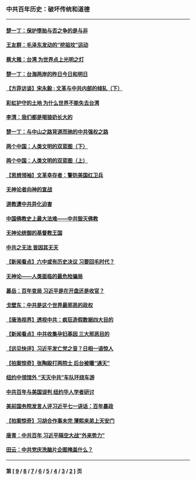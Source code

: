 ### 中共百年历史：破坏传统和道德
---
#### [楚一丁：保护堕胎与否之争的是与非](../../pages/nf1176114/n13815642.md?02210430) 
#### [王友群：毛泽东发动的“挖祖坟”运动](../../pages/nf1176114/n13723639.md?02210430) 
#### [蔡大雅：台湾 为世界点上光明之灯](../../pages/nf1176114/n13531530.md?02210430) 
#### [楚一丁：台海两岸的昨日今日和明日](../../pages/nf1176114/n13531468.md?02210430) 
#### [【方菲访谈】宋永毅 : 文革与中共内部的倾轧（下）](../../pages/nf1176114/n13486836.md?02210430) 
#### [彩虹护守的土地 为什么世界不能失去台湾](../../pages/nf1176114/n13476849.md?02210430) 
#### [李清：我们都是喝狼奶长大的](../../pages/nf1176114/n13471478.md?02210430) 
#### [楚一丁：与中山之路背道而驰的中共强权之路](../../pages/nf1176114/n13437270.md?02210430) 
#### [两个中国：人类文明的双蓝图（下）](../../pages/nf1176114/n13423132.md?02210430) 
#### [两个中国：人类文明的双蓝图（上）](../../pages/nf1176114/n13422687.md?02210430) 
#### [【思想领袖】文革幸存者：警防美国红卫兵](../../pages/nf1176114/n13339289.md?02210430) 
#### [无神论者向神的宣战](../../pages/nf1176114/n13281535.md?02210430) 
#### [道教遭中共异化迫害](../../pages/nf1176114/n13281463.md?02210430) 
#### [中国佛教史上最大法难——中共毁灭佛教](../../pages/nf1176114/n13281397.md?02210430) 
#### [无神论统御的基督教王国](../../pages/nf1176114/n13281280.md?02210430) 
#### [中共之无法 皆因其无天](../../pages/nf1176114/n13281088.md?02210430) 
#### [【新闻看点】六中或有历史决议 习要回毛时代？](../../pages/nf1176114/n13222895.md?02210430) 
#### [无神论——人类面临的最危险骗局](../../pages/nf1176114/n13196137.md?02210430) 
#### [慕岳：百年变局 习近平是在开盘还是收官？](../../pages/nf1176114/n13206516.md?02210430) 
#### [戈壁东：中共是这个世界最邪恶的政权](../../pages/nf1176114/n13085641.md?02210430) 
#### [【唐浩视界】透视中共：疯狂造假数据四大目的](../../pages/nf1176114/n13080590.md?02210430) 
#### [【新闻看点】中共收集孕妇基因 三大邪恶目的](../../pages/nf1176114/n13077182.md?02210430) 
#### [【远见快评】习近平发亡党之音？日相一语惊人](../../pages/nf1176114/n13074809.md?02210430) 
#### [【拍案惊奇】张陶殴打两院士 后台被曝“通天”](../../pages/nf1176114/n13070496.md?02210430) 
#### [纽约中领馆外 “天灭中共”车队环绕车游](../../pages/nf1176114/n13070693.md?02210430) 
#### [中共百年与美国误判 纽约华人学者研讨](../../pages/nf1176114/n13067969.md?02210430) 
#### [美前国务院发言人评习近平七一讲话：百年暴政](../../pages/nf1176114/n13066986.md?02210430) 
#### [【拍案惊奇】习胡合作事未完 薄熙来弟上天安门](../../pages/nf1176114/n13065867.md?02210430) 
#### [唐青：中共百年 习近平隔空大战“外来势力”](../../pages/nf1176114/n13065976.md?02210430) 
#### [田云：中共党庆洗脑片企图掩盖什么？](../../pages/nf1176114/n13064395.md?02210430) 

---
#### 第 [ [9](./9.md?02210430) / [8](./8.md?02210430) / [7](./7.md?02210430) / [6](./6.md?02210430) / [5](./5.md?02210430) / [4](./4.md?02210430) / [3](./3.md?02210430) / [2](./2.md?02210430) ] 页
